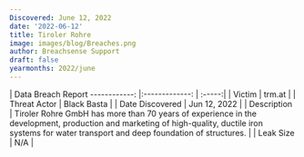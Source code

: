 ```yaml
---
Discovered: June 12, 2022
date: '2022-06-12'
title: Tiroler Rohre
image: images/blog/Breaches.png
author: Breachsense Support
draft: false
yearmonths: 2022/june
---
```



| Data Breach Report
------------:   |:-------------:    | :-----:|
| Victim    | trm.at      | 
| Threat Actor    | Black Basta      | 
| Date Discovered    | Jun 12, 2022      | 
| Description    | Tiroler Rohre GmbH has more than 70 years of experience in the development, production and marketing of high-quality, ductile iron systems for water transport and deep foundation of structures.      | 
| Leak Size    | N/A      | 

